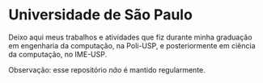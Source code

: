 # Universidade de São Paulo
Deixo aqui meus trabalhos e atividades que fiz durante minha graduação em engenharia da computação, na Poli-USP, e posteriormente em ciência da computação, no IME-USP.

Observação: esse repositório *não* é mantido regularmente.
